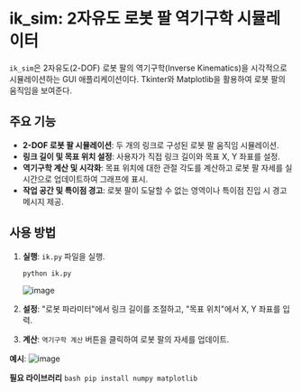 # ik_sim: 2자유도 로봇 팔 역기구학 시뮬레이터

`ik_sim`은 2자유도(2-DOF) 로봇 팔의 역기구학(Inverse Kinematics)을 시각적으로 시뮬레이션하는 GUI 애플리케이션이다. 
Tkinter와 Matplotlib을 활용하여 로봇 팔의 움직임을 보여준다.

## 주요 기능
* **2-DOF 로봇 팔 시뮬레이션**: 두 개의 링크로 구성된 로봇 팔 움직임 시뮬레이션.
* **링크 길이 및 목표 위치 설정**: 사용자가 직접 링크 길이와 목표 X, Y 좌표를 설정.
* **역기구학 계산 및 시각화**: 목표 위치에 대한 관절 각도를 계산하고 로봇 팔 자세를 실시간으로 업데이트하여 그래프에 표시.
* **작업 공간 및 특이점 경고**: 로봇 팔이 도달할 수 없는 영역이나 특이점 진입 시 경고 메시지 제공.

## 사용 방법
1.  **실행**: `ik.py` 파일을 실행.
    ```bash
    python ik.py
    ```
    ![image](https://github.com/user-attachments/assets/f9c8b133-8c2b-45f8-86fe-14060f055d2b)

2.  **설정**: "로봇 파라미터"에서 링크 길이를 조절하고, "목표 위치"에서 X, Y 좌표를 입력.

3.  **계산**: `역기구학 계산` 버튼을 클릭하여 로봇 팔의 자세를 업데이트.


**예시**:
    ![image](https://github.com/user-attachments/assets/8ff50ddd-da9c-4043-a2e0-fc0d55b99529)

**필요 라이브러리**
    ```bash
    pip install numpy matplotlib
    ```
